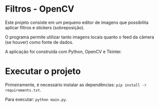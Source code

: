 # Filtros - OpenCV

Este projeto consiste em um pequeno editor de imagens que possibilita aplicar filtros e stickers (sobreposição). 

O programa permite utilizar tanto imagens locais quanto o feed da câmera (se houver) como fonte de dados. 

A aplicação foi construída com Python, OpenCV e Tkinter.

# Executar o projeto

Primeiramente, é necessário instalar as dependências: `pip install -r requirements.txt`.

Para executar: `python main.py`.